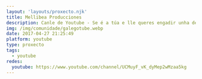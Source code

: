 ```yaml
---
layout: 'layouts/proxecto.njk'
title: Mellibea Producciones
description: Canle de Youtube - Se é a túa e lle queres engadir unha descripción e etiquetas, ponte en contacto con nós.
img: /img/comunidade/galegotube.webp
date: 2017-04-27 21:25:49
platform: youtube
type: proxecto
tags:
  - youtube
redes:
  youtube: https://www.youtube.com/channel/UCMuyF_vK_dyMep2wMzaa5kg
---
```


